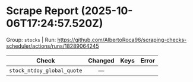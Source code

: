 # Scrape Report (2025-10-06T17:24:57.520Z)

Group: `stocks`  |  Run: https://github.com/AlbertoRoca96/scraping-checks-scheduler/actions/runs/18289064245

| Check | Changed | Keys | Error |
|---|:---:|:--|:--|
| `stock_ntdoy_global_quote` | — |  |  |
